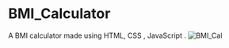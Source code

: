 # BMI_Calculator
A BMI calculator made using HTML, CSS , JavaScript .
![BMI_Cal](https://user-images.githubusercontent.com/65389514/99903731-42d39a80-2cec-11eb-8fd0-c9c716bd816f.png)
